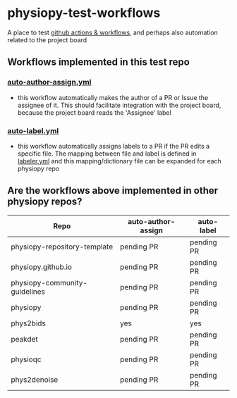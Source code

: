 # physiopy-test-workflows
A place to test [github actions & workflows](https://docs.github.com/en/actions), and perhaps also automation related to the project board 

## Workflows implemented in this test repo
<!-- Some workflows exist in the physiopy repos that are not listed here -->

### [auto-author-assign.yml](.github/workflows/auto-author-assign.yml) 
- this workflow automatically makes the author of a PR or Issue the assignee of it. This should facilitate integration with the project board, because the project board reads the 'Assignee' label

### [auto-label.yml](.github/workflows/auto-label.yml) 
- this workflow automatically assigns labels to a PR if the PR edits a specific file. The mapping between file and label is defined in [labeler.yml](.github/labeler.yml) and this mapping/dictionary file can be expanded for each physiopy repo 

## Are the workflows above implemented in other physiopy repos?
 
| Repo                         | auto-author-assign | auto-label |
| --                           | --                 | -- |
| physiopy-repository-template | pending PR         | pending PR |
| physiopy.github.io           | pending PR         | pending PR |
| physiopy-community-guidelines| pending PR         | pending PR |
| physiopy                     | pending PR         | pending PR |
| phys2bids                    | yes                | yes     |
| peakdet                      | pending PR         | pending PR |
| physioqc                     | pending PR         | pending PR |
| phys2denoise                 | pending PR         | pending PR |

